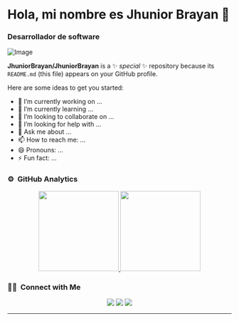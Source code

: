 # Hola, mi nombre es Jhunior Brayan 👋
### Desarrollador de software

![Image](https://github.com/user-attachments/assets/4cf15770-dbd8-45a5-84bb-d0632a0ba2da)

**JhuniorBrayan/JhuniorBrayan** is a ✨ _special_ ✨ repository because its `README.md` (this file) appears on your GitHub profile.

Here are some ideas to get you started:

- 🔭 I’m currently working on ...
- 🌱 I’m currently learning ...
- 👯 I’m looking to collaborate on ...
- 🤔 I’m looking for help with ...
- 💬 Ask me about ...
- 📫 How to reach me: ...
- 😄 Pronouns: ...
- ⚡ Fun fact: ...

<!--
-->
### ⚙️ &nbsp;GitHub Analytics

<p align="center">
<a href="https://github.com/JhuniorBrayan">
  <img height="180em" src="https://github-readme-stats-eight-theta.vercel.app/api?username=JhuniorBrayan&show_icons=true&theme=algolia&include_all_commits=true&count_private=true"/>
  <img height="180em" src="https://github-readme-stats-eight-theta.vercel.app/api/top-langs/?username=JhuniorBrayan&layout=compact&langs_count=8&theme=algolia"/>
</a>
</p>

### 🤝🏻 &nbsp;Connect with Me

<p align="center">
<a href="https://www.jhuniobrayan.dev"><img src="https://img.shields.io/badge/-jhuniobrayan.dev-3423A6?style=flat&logo=Google-Chrome&logoColor=white"/></a>
<a href="https://linkedin.com/in/jhunior-brayan-picon-huaman"><img src="https://img.shields.io/badge/Jhunior%20Brayan%20Picon-0077B5?style=flat&logo=Linkedin&logoColor=white"/></a>
<a [![LinkedIn](https://img.shields.io/badge/LinkedIn-Brais_Moure-0077B5?style=for-the-badge&logo=linkedin&logoColor=white&labelColor=101010)](https://www.linkedin.com/in/braismoure)a>
<a href="mailto:corvinobrayan@gmail.com"><img src="https://img.shields.io/badge/-corvinobrayan@gmail.com-D14836?style=flat&logo=Gmail&logoColor=white"/></a>
</p>

-----
